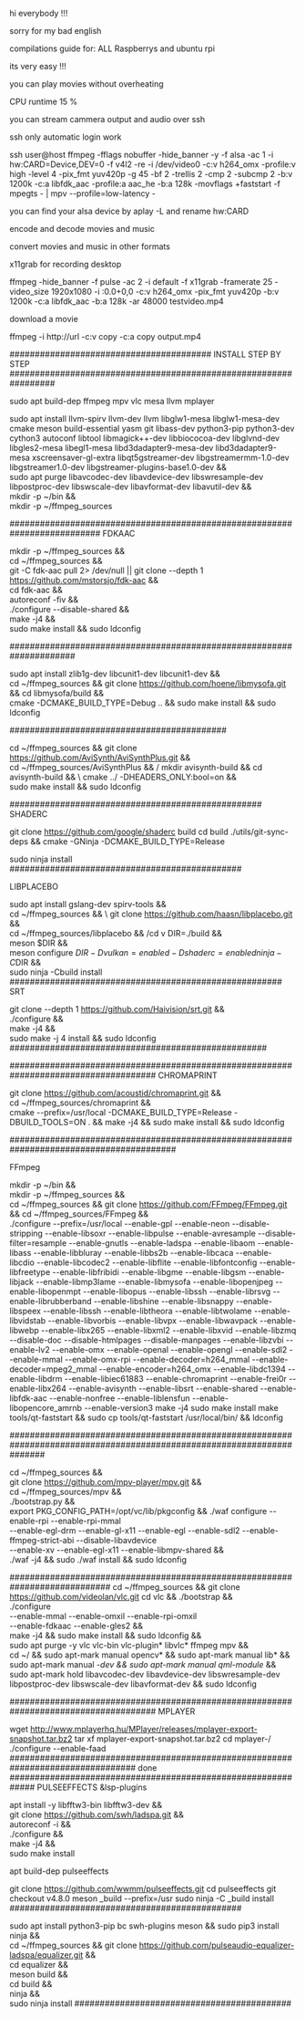 hi everybody !!!

sorry for my bad english

compilations guide for:
ALL Raspberrys and ubuntu rpi

its very easy !!!

you can play movies without overheating

CPU runtime 15 %

you can stream cammera output and audio over ssh

ssh only automatic login work

ssh user@host ffmpeg -fflags nobuffer  -hide_banner -y   -f alsa  -ac 1 -i hw:CARD=Device,DEV=0      -f v4l2  -re -i /dev/video0    -c:v h264_omx -profile:v high  -level 4  -pix_fmt yuv420p -g 45 -bf 2 -trellis 2 -cmp 2 -subcmp 2  -b:v 1200k  -c:a libfdk_aac  -profile:a aac_he -b:a 128k -movflags +faststart    -f  mpegts  - | mpv --profile=low-latency   -

you can find your alsa device by  aplay -L  and rename hw:CARD

encode and decode movies and music

convert movies and music in other formats

x11grab for recording desktop

ffmpeg  -hide_banner -f pulse -ac 2 -i default -f x11grab -framerate 25 -video_size 1920x1080 -i :0.0+0,0 -c:v h264_omx  -pix_fmt yuv420p  -b:v 1200k -c:a libfdk_aac -b:a 128k  -ar 48000   testvideo.mp4

download a movie 

ffmpeg -i http://url -c:v copy -c:a copy output.mp4

########################################   INSTALL  STEP BY STEP #################################################################

sudo apt build-dep ffmpeg mpv vlc mesa llvm mplayer

sudo apt install llvm-spirv llvm-dev llvm libglw1-mesa libglw1-mesa-dev cmake meson build-essential yasm git libass-dev python3-pip python3-dev cython3 autoconf libtool libmagick++-dev  libbiococoa-dev libglvnd-dev  libgles2-mesa libegl1-mesa libd3dadapter9-mesa-dev libd3dadapter9-mesa xscreensaver-gl-extra libqt5gstreamer-dev libgstreamermm-1.0-dev libgstreamer1.0-dev  libgstreamer-plugins-base1.0-dev && \
sudo apt purge libavcodec-dev libavdevice-dev libswresample-dev libpostproc-dev libswscale-dev libavformat-dev libavutil-dev && \
mkdir -p ~/bin &&  \
mkdir -p ~/ffmpeg_sources

##########################################################################
FDKAAC

mkdir -p ~/ffmpeg_sources && \
cd ~/ffmpeg_sources && \
git -C fdk-aac pull 2> /dev/null || git clone --depth 1 https://github.com/mstorsjo/fdk-aac && \
cd fdk-aac && \
autoreconf -fiv && \
./configure  --disable-shared && \
make -j4 && \
sudo make install && sudo ldconfig

#####################################################################

sudo apt install zlib1g-dev libcunit1-dev libcunit1-dev  && \
cd ~/ffmpeg_sources && git clone https://github.com/hoene/libmysofa.git && cd libmysofa/build  && \
cmake -DCMAKE_BUILD_TYPE=Debug .. && sudo make install && sudo ldconfig

###########################################

cd ~/ffmpeg_sources && git clone https://github.com/AviSynth/AviSynthPlus.git && \
cd ~/ffmpeg_sources/AviSynthPlus && /
mkdir avisynth-build && cd avisynth-build && \ 
cmake ../ -DHEADERS_ONLY:bool=on  && \
sudo make install  && sudo ldconfig

##################################################
SHADERC

git clone https://github.com/google/shaderc build
cd build
./utils/git-sync-deps && cmake -GNinja -DCMAKE_BUILD_TYPE=Release

sudo ninja install
##############################################

LIBPLACEBO

sudo apt install  gslang-dev spirv-tools && \
cd ~/ffmpeg_sources && \ 
git clone https://github.com/haasn/libplacebo.git && \
cd ~/ffmpeg_sources/libplacebo && /cd v	
DIR=./build && \
meson $DIR  && \
meson configure $DIR   -Dvulkan=enabled -Dshaderc=enabled
ninja -C$DIR  && \
sudo ninja -Cbuild install
######################################################
SRT

git clone --depth 1 https://github.com/Haivision/srt.git && \
./configure && \
make -j4 && \
sudo make -j 4 install  && sudo ldconfig
###################################################

#####################################################################################
CHROMAPRINT

git clone  https://github.com/acoustid/chromaprint.git && \
cd ~/ffmpeg_sources/chromaprint && \
cmake --prefix=/usr/local -DCMAKE_BUILD_TYPE=Release -DBUILD_TOOLS=ON . && make -j4 && sudo make install  && sudo ldconfig

 #########################################################################################
 
FFmpeg


mkdir -p ~/bin &&  \
mkdir -p ~/ffmpeg_sources &&  \
cd ~/ffmpeg_sources && git clone https://github.com/FFmpeg/FFmpeg.git && cd ~/ffmpeg_sources/FFmpeg && \
./configure --prefix=/usr/local --enable-gpl --enable-neon  --disable-stripping --enable-libsoxr --enable-libpulse --enable-avresample --disable-filter=resample --enable-gnutls --enable-ladspa --enable-libaom --enable-libass --enable-libbluray --enable-libbs2b --enable-libcaca --enable-libcdio --enable-libcodec2 --enable-libflite --enable-libfontconfig --enable-libfreetype --enable-libfribidi --enable-libgme --enable-libgsm --enable-libjack --enable-libmp3lame --enable-libmysofa --enable-libopenjpeg --enable-libopenmpt --enable-libopus --enable-libssh --enable-librsvg --enable-librubberband --enable-libshine --enable-libsnappy --enable-libspeex --enable-libssh --enable-libtheora --enable-libtwolame --enable-libvidstab --enable-libvorbis --enable-libvpx --enable-libwavpack --enable-libwebp --enable-libx265 --enable-libxml2 --enable-libxvid --enable-libzmq --disable-doc --disable-htmlpages --disable-manpages --enable-libzvbi --enable-lv2 --enable-omx --enable-openal --enable-opengl --enable-sdl2 --enable-mmal --enable-omx-rpi --enable-decoder=h264_mmal --enable-decoder=mpeg2_mmal --enable-encoder=h264_omx --enable-libdc1394 --enable-libdrm --enable-libiec61883 --enable-chromaprint --enable-frei0r --enable-libx264 --enable-avisynth --enable-libsrt --enable-shared --enable-libfdk-aac --enable-nonfree --enable-liblensfun --enable-libopencore_amrnb --enable-version3
make -j4
sudo make install
make tools/qt-faststart && sudo cp  tools/qt-faststart /usr/local/bin/ && ldconfig

#######################################################################################################################

cd ~/ffmpeg_sources  && \
git clone https://github.com/mpv-player/mpv.git && \
cd ~/ffmpeg_sources/mpv && \
./bootstrap.py && \
export PKG_CONFIG_PATH=/opt/vc/lib/pkgconfig && ./waf configure --enable-rpi --enable-rpi-mmal  \
--enable-egl-drm --enable-gl-x11 --enable-egl --enable-sdl2 --enable-ffmpeg-strict-abi --disable-libavdevice  \
--enable-xv  --enable-egl-x11 --enable-libmpv-shared && \
./waf -j4 && sudo  ./waf install && sudo ldconfig

############################################################################
cd ~/ffmpeg_sources  && git clone https://github.com/videolan/vlc.git
cd vlc && ./bootstrap && \
./configure \
--enable-mmal --enable-omxil --enable-rpi-omxil  \
--enable-fdkaac --enable-gles2   && \
make -j4 && sudo make install && sudo  ldconfig && \
sudo apt purge -y  vlc vlc-bin vlc-plugin* libvlc* ffmpeg mpv  && \
cd ~/ && sudo apt-mark manual opencv* && sudo apt-mark manual lib* && sudo apt-mark manual *-dev  &&  sudo apt-mark manual qml-module* && \
sudo apt-mark hold libavcodec-dev libavdevice-dev libswresample-dev libpostproc-dev libswscale-dev libavformat-dev && sudo ldconfig

#####################################################################################
MPLAYER

wget http://www.mplayerhq.hu/MPlayer/releases/mplayer-export-snapshot.tar.bz2
tar xf mplayer-export-snapshot.tar.bz2
cd mplayer-/
./configure   --enable-faad 
#################################################################################
done
#############################################################
PULSEEFFECTS &lsp-plugins

apt install -y libfftw3-bin libfftw3-dev  && \
git clone https://github.com/swh/ladspa.git  && \
autoreconf -i && \
./configure && \
make -j4 && \
sudo make install


apt build-dep pulseeffects

git clone https://github.com/wwmm/pulseeffects.git
cd pulseeffects
git checkout v4.8.0
meson _build --prefix=/usr
sudo ninja -C _build install
##############################################

sudo apt install python3-pip bc swh-plugins meson && sudo pip3 install ninja && \
cd ~/ffmpeg_sources && git clone https://github.com/pulseaudio-equalizer-ladspa/equalizer.git &&\
cd equalizer && \
meson build && \
cd build && \
ninja && \
sudo ninja install
###########################################


